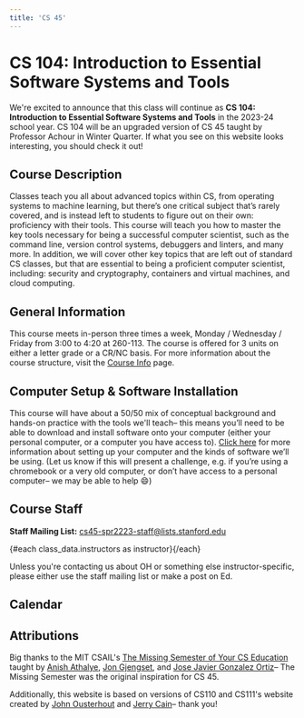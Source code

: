 ```yaml
---
title: 'CS 45'
---
```


<script lang="ts">
  import { base } from '$app/paths';
  import Calendar from '$lib/Calendar.svelte';
  import { class_data, fixupLink } from '$lib/classData';

  import Instructor from '$lib/Instructor.svelte';
  import Callout from '$lib/Callout.svelte';
</script>

# CS 104: Introduction to Essential Software Systems and Tools

<Callout cardinal>
We're excited to announce that this class will continue as <strong>CS 104:
Introduction to Essential Software Systems and Tools</strong> in the 2023-24
school year.  CS 104 will be an upgraded version of CS 45 taught by Professor
Achour in Winter Quarter.  If what you see on this website looks interesting,
you should check it out!
</Callout>

## Course Description

Classes teach you all about advanced topics within CS, from operating systems to machine learning,
but there’s one critical subject that’s rarely covered, and is instead left to students to figure
out on their own: proficiency with their tools. This course will teach you how to master the key
tools necessary for being a successful computer scientist, such as the command line, version control
systems, debuggers and linters, and many more. In addition, we will cover other key topics that are
left out of standard CS classes, but that are essential to being a proficient computer scientist,
including: security and cryptography, containers and virtual machines, and cloud computing.

## General Information

This course meets in-person three times a week, Monday / Wednesday / Friday from 3:00 to 4:20 at
260-113. The course is offered for 3 units on either a letter grade or a CR/NC basis. For more
information about the course structure, visit the [Course Info]({base}/course_info) page.

## Computer Setup & Software Installation

This course will have about a 50/50 mix of conceptual background and hands-on practice with the
tools we'll teach– this means you’ll need to be able to download and install software onto your
computer (either your personal computer, or a computer you have access to).
[Click here]({base}/software) for more information about setting up your computer and the kinds of
software we’ll be using. (Let us know if this will present a challenge, e.g. if you’re using a
chromebook or a very old computer, or don’t have access to a personal computer– we may be able to
help 😄)

## Course Staff

**Staff Mailing List:**
[cs45-spr2223-staff@lists.stanford.edu](mailto:cs45-spr2223-staff@lists.stanford.edu)

<div style="display: flex; flex-wrap: wrap;">
	{#each class_data.instructors as instructor}
		<Instructor
			src={fixupLink(instructor.image)}
			name={instructor.name}
			role={instructor.role}
			email={instructor.email}
			officeHours={instructor.officeHours}
		/>
	{/each}
</div>

Unless you're contacting us about OH or something else instructor-specific, please either use the
staff mailing list or make a post on Ed.

## Calendar

<Calendar />

## Attributions

Big thanks to the MIT CSAIL's
[The Missing Semester of Your CS Education](https://missing.csail.mit.edu/) taught by
[Anish Athalye](https://www.anishathalye.com/), [Jon Gjengset](https://thesquareplanet.com/), and
[Jose Javier Gonzalez Ortiz](https://josejg.com/)– The Missing Semester was the original inspiration
for CS 45.

Additionally, this website is based on versions of CS110 and CS111's website created by
[John Ousterhout](https://web.stanford.edu/~ouster/cgi-bin/home.php) and
[Jerry Cain](https://profiles.stanford.edu/gerald-cain?tab=teaching)– thank you!
